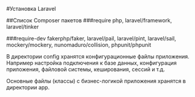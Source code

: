 #Установка Laravel

##Список Composer пакетов
###require
php,
laravel/framework,
laravel/tinker

###require-dev
fakerphp/faker,
laravel/pail,
laravel/pint,
laravel/sail,
mockery/mockery,
nunomaduro/collision,
phpunit/phpunit

В директории config хранятся конфигурационные файлы приложения. Например настройка подключения к базе данных, конфигурация приложения, файловой системы, кеширования, сессий и т.д.

Основные файлы (классы) с бизнес-логикой приложения хранятся в директории app.
